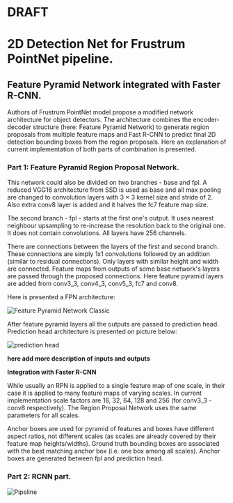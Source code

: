 # DRAFT
# 2D Detection Net for Frustrum PointNet pipeline.
## Feature Pyramid Network integrated with Faster R-CNN.

Authors of Frustrum PointNet model propose a modified network architecture for object detectors. 
The architecture combines the encoder-decoder structure (here: Feature Pyramid Network) to generate region proposals from multiple feature maps and Fast R-CNN to predict final 2D detection bounding boxes from the region proposals. 
Here an explanation of current implementation of both parts of combination is presented.

### Part 1: Feature Pyramid Region Proposal Network.
This network could also be divided on two branches - base and fpl. A reduced VGG16 architecture from SSD is used as base and all max pooling are changed to convolution layers with 3 × 3 kernel size and stride of 2. Also extra conv8 layer is added and it halves the fc7 feature map size.

The second branch - fpl - starts at the first one's output. It uses nearest neighbour upsampling to re-increase the resolution back to the original one. It does not contain convolutions. All layers have 256 channels. 

There are connections between the layers of the first and second branch. These connections are simply 1x1 convolutions followed by an addition (similar to residual connections). Only layers with similar height and width are connected.
Feature maps from outputs of some base network's layers are passed through the proposed connections. Here feature pyramid layers are added from conv3_3, conv4_3, conv5_3, fc7 and conv8. 

Here is presented a FPN architecture: 

  ![Feature Pyramid Network Classic](https://habrastorage.org/webt/2v/e9/fg/2ve9fgmxb0yuzkrn0df5lznzycu.jpeg)
  
After feature pyramid layers all the outputs are passed to prediction head. Prediction head architecture is presented on picture below:

  ![prediction head](https://habrastorage.org/webt/8c/km/ga/8ckmgaq4dnz5xy64awuhd159d8m.png)
  
**here add more description of inputs and outputs**

**Integration with Faster R-CNN**

While usually an RPN is applied to a single feature map of one scale, in their case it is applied to many feature maps of varying scales. In current implementation scale factors are 16, 32, 64, 128 and 256 (for conv3_3 - conv8 respectively). 
The Region Proposal Network uses the same parameters for all scales.

Anchor boxes are used for pyramid of features and boxes have different aspect ratios, not different scales (as scales are already covered by their feature map heights/widths). Ground truth bounding boxes are associated with the best matching anchor box (i.e. one box among all scales). Anchor boxes are generated between fpl and prediction head. 

### Part 2: RCNN part.

  ![Pipeline](https://habrastorage.org/webt/tc/h6/v8/tch6v8beukqhvgdicxxliga9hji.png)
  
  
